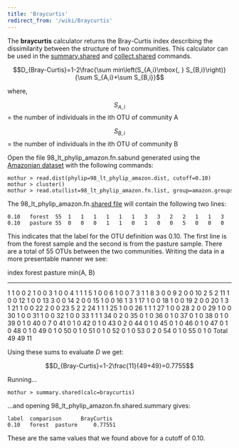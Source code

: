 ```yaml
---
title: 'Braycurtis'
redirect_from: '/wiki/Braycurtis'
---
```

The **braycurtis** calculator returns the
Bray-Curtis index describing the dissimilarity between the structure of
two communities. This calculator can be used in the
[summary.shared](summary.shared) and
[collect.shared](collect.shared) commands.

$$D_{Bray-Curtis}=1-2\frac{\sum min\left(S_{A,i}\mbox{, } S_{B,i}\right)}{\sum S_{A,i}+\sum S_{B,i}}$$

where,

$$S_{A,i}$$ = the number of individuals in the ith OTU of community A

$$S_{B,i}$$ = the number of individuals in the ith OTU of community B

Open the file 98\_lt\_phylip\_amazon.fn.sabund generated using the [
Amazonian dataset](https://mothur.s3.us-east-2.amazonaws.com/wiki/amazondata.zip) with the following
commands:

    mothur > read.dist(phylip=98_lt_phylip_amazon.dist, cutoff=0.10)
    mothur > cluster()
    mothur > read.otu(list=98_lt_phylip_amazon.fn.list, group=amazon.groups, label=0.10)

The 98\_lt\_phylip\_amazon.fn.[shared file](shared_file) will
contain the following two lines:

    0.10   forest  55  1   1   1   1   1   1   3   3   2   2   1   1   3   2   1   1   1   1   2   1   1   2   5   1   1   1   1   2   1   1   1   1   1   0   0   0   0   0   0   0   0   0   0   0   0   0   0   0   0   0   0   0   0   0   0   
    0.10   pasture 55  0   0   0   1   1   0   1   0   0   5   0   0   0   0   0   2   0   0   0   3   0   0   2   1   0   1   0   0   0   0   0   0   1   2   1   1   1   1   1   7   1   1   2   1   1   1   1   1   1   1   1   1   2   1   1   

This indicates that the label for the OTU definition was 0.10. The first
line is from the forest sample and the second is from the pasture
sample. There are a total of 55 OTUs between the two communities.
Writing the data in a more presentable manner we see:

  index   forest   pasture   min(A, B)
  ------- -------- --------- -----------
  1       1        0         0
  2       1        0         0
  3       1        0         0
  4       1        1         1
  5       1        0         0
  6       1        0         0
  7       3        1         1
  8       3        0         0
  9       2        0         0
  10      2        5         2
  11      1        0         0
  12      1        0         0
  13      3        0         0
  14      2        0         0
  15      1        0         0
  16      1        3         1
  17      1        0         0
  18      1        0         0
  19      2        0         0
  20      1        3         1
  21      1        0         0
  22      2        0         0
  23      5        2         2
  24      1        1         1
  25      1        0         0
  26      1        1         1
  27      1        0         0
  28      2        0         0
  29      1        0         0
  30      1        0         0
  31      1        0         0
  32      1        0         0
  33      1        1         1
  34      0        2         0
  35      0        1         0
  36      0        1         0
  37      0        1         0
  38      0        1         0
  39      0        1         0
  40      0        7         0
  41      0        1         0
  42      0        1         0
  43      0        2         0
  44      0        1         0
  45      0        1         0
  46      0        1         0
  47      0        1         0
  48      0        1         0
  49      0        1         0
  50      0        1         0
  51      0        1         0
  52      0        1         0
  53      0        2         0
  54      0        1         0
  55      0        1         0
  Total   49       49        11

Using these sums to evaluate <i>D</i> we get:

$$D_{Bray-Curtis}=1-2\frac{11}{49+49}=0.7755$$

Running\...

    mothur > summary.shared(calc=braycurtis)

\...and opening 98\_lt\_phylip\_amazon.fn.shared.summary gives:

    label  comparison      BrayCurtis
    0.10   forest  pasture     0.77551

These are the same values that we found above for a cutoff of 0.10.
